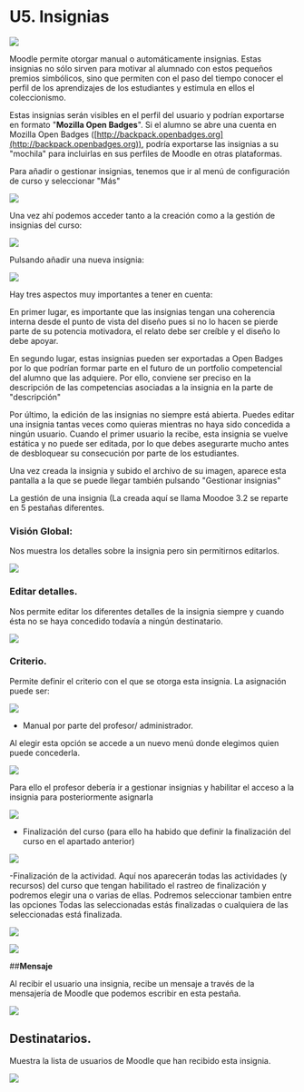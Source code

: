 
# U5. Insignias

![](/assets/Selección_358.png)

Moodle permite otorgar manual o automáticamente insignias. Estas insignias no sólo sirven para motivar al alumnado con estos pequeños premios simbólicos, sino que permiten con el paso del tiempo conocer el perfil de los aprendizajes de los estudiantes y estimula en ellos el coleccionismo.

Estas insignias serán visibles en el perfil del usuario y podrían exportarse en formato "**Mozilla Open Badges**". Si el alumno se abre una cuenta en Mozilla Open Badges ([http://backpack.openbadges.org](http://backpack.openbadges.org)), podría exportarse las insignias a su "mochila" para incluirlas en sus perfiles de Moodle en otras plataformas.

Para añadir o gestionar insignias, tenemos que ir al menú de configuración de curso y seleccionar "Más"

![](/assets/Selección_349.png)

Una vez ahí podemos acceder tanto a la creación como a la gestión de insignias del curso:

![](/assets/Selección_360.png)

Pulsando añadir una nueva insignia:

![](/assets/Selección_361.png)

Hay tres aspectos muy importantes a tener en cuenta:

En primer lugar, es importante que las insignias tengan una coherencia interna desde el punto de vista del diseño pues si no lo hacen se pierde parte de su potencia motivadora, el relato debe ser creíble y el diseño lo debe apoyar.

En segundo lugar, estas insignias pueden ser exportadas a Open Badges por lo que podrían formar parte en el futuro de un portfolio competencial del alumno que las adquiere. Por ello, conviene ser preciso en la descripción de las competencias asociadas a la insignia en la parte de "descripción"

Por último, la edición de las insignias no siempre está abierta. Puedes editar una insignia tantas veces como quieras mientras no haya sido concedida a ningún usuario. Cuando el primer usuario la recibe, esta insignia se vuelve estática y no puede ser editada, por lo que debes asegurarte mucho antes de desbloquear su consecución por parte de los estudiantes.

Una vez creada la insignia y subido el archivo de su imagen, aparece esta pantalla a la que se puede llegar también pulsando "Gestionar insignias"

La gestión de una insignia (La creada aquí se llama Moodoe 3.2 se reparte en 5 pestañas diferentes.

### **Visión Global:**

Nos muestra los detalles sobre la insignia pero sin permitirnos editarlos. 

![](/assets/Selección_362.png)

### **Editar detalles.**

Nos permite editar los diferentes detalles de la insignia siempre y cuando ésta no se haya concedido todavía a ningún destinatario.

![](/assets/Selección_363.png)

### **Criterio**.

Permite definir el criterio con el que se otorga esta insignia. La asignación puede ser:

![](/assets/Selección_364.png)

- Manual por parte del profesor/ administrador.

Al elegir esta opción se accede a un nuevo menú donde elegimos quien puede concederla.

![](/assets/Selección_367.png)

Para ello el profesor debería ir a gestionar insignias y habilitar el acceso a la insignia para posteriormente asignarla

![](/assets/Selección_368.png)

- Finalización del curso (para ello ha habido que definir la finalización del curso en el apartado anterior) 

![](/assets/Selección_369.png)

-Finalización de la actividad. Aquí nos aparecerán todas las actividades (y recursos) del curso que tengan habilitado el rastreo de finalización y podremos elegir una o varias de ellas. Podremos seleccionar tambien entre las opciones Todas las seleccionadas estás finalizadas o cualquiera de las seleccionadas está finalizada.

![](/assets/Selección_370.png)


![](/assets/Selección_364.png)

##**Mensaje**

Al recibir el usuario una insignia, recibe un mensaje a través de la mensajería de Moodle que podemos escribir en esta pestaña.

![](/assets/Selección_365.png)

## Destinatarios.

Muestra la lista de usuarios de Moodle que han recibido esta insignia.

![](/assets/Selección_366.png)